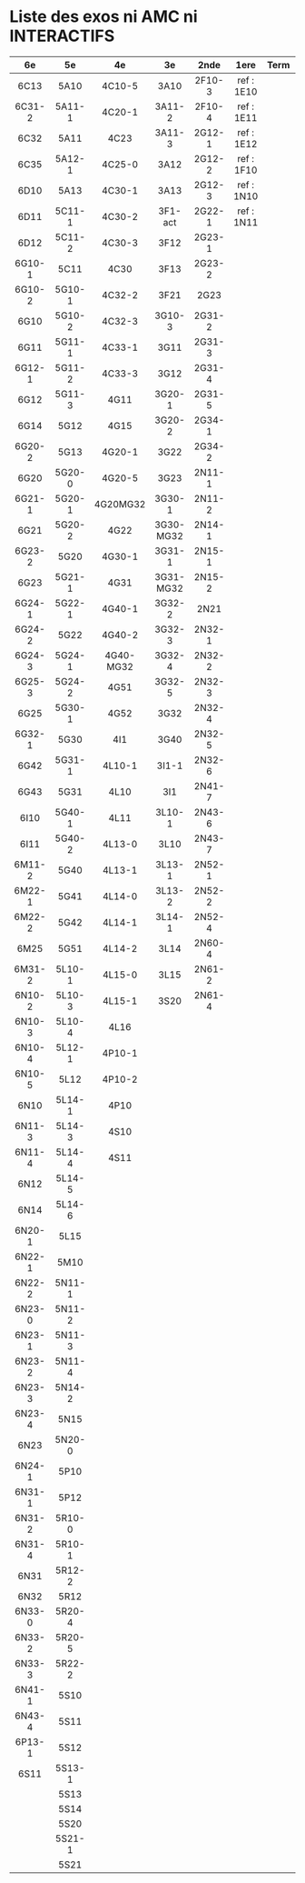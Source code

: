 # Liste des exos ni AMC ni INTERACTIFS

|6e|5e|4e|3e|2nde|1ere|Term|Reste|
|:-:|:-:|:-:|:-:|:-:|:-:|:-:|:-:|
|6C13|5A10|4C10-5|3A10|2F10-3|ref : 1E10||beta2F31|
|6C31-2|5A11-1|4C20-1|3A11-2|2F10-4|ref : 1E11||beta2N60-X1|
|6C32|5A11|4C23|3A11-3|2G12-1|ref : 1E12||beta2N60-X2|
|6C35|5A12-1|4C25-0|3A12|2G12-2|ref : 1F10||beta3F23|
|6D10|5A13|4C30-1|3A13|2G12-3|ref : 1N10||beta3G15|
|6D11|5C11-1|4C30-2|3F1-act|2G22-1|ref : 1N11||beta3G41|
|6D12|5C11-2|4C30-3|3F12|2G23-1|||beta3s21|
|6G10-1|5C11|4C30|3F13|2G23-2|||beta4C31|
|6G10-2|5G10-1|4C32-2|3F21|2G23|||beta4G20-3|
|6G10|5G10-2|4C32-3|3G10-3|2G31-2|||beta4G20-4|
|6G11|5G11-1|4C33-1|3G11|2G31-3|||beta6C33-1|
|6G12-1|5G11-2|4C33-3|3G12|2G31-4|||beta6test2|
|6G12|5G11-3|4G11|3G20-1|2G31-5|||beta6test2021|
|6G14|5G12|4G15|3G20-2|2G34-1|||betaAsymptotesObliques|
|6G20-2|5G13|4G20-1|3G22|2G34-2|||betaComplexes|
|6G20|5G20-0|4G20-5|3G23|2N11-1|||betaDivisionsDePolynomes|
|6G21-1|5G20-1|4G20MG32|3G30-1|2N11-2|||betaEq1erDegreDansC|
|6G21|5G20-2|4G22|3G30-MG32|2N14-1|||betaEq2eDegAvecParam|
|6G23-2|5G20|4G30-1|3G31-1|2N15-1|||betaEqCarreDansC|
|6G23|5G21-1|4G31|3G31-MG32|2N15-2|||betaEquationsLog|
|6G24-1|5G22-1|4G40-1|3G32-2|2N21|||betaEqValAbs|
|6G24-2|5G22|4G40-2|3G32-3|2N32-1|||betaExo3d|
|6G24-3|5G24-1|4G40-MG32|3G32-4|2N32-2|||betaExoSimpleMatthieu|
|6G25-3|5G24-2|4G51|3G32-5|2N32-3|||betaModèle10_simple_question-reponse|
|6G25|5G30-1|4G52|3G32|2N32-4|||betaModèle11_paramétrable|
|6G32-1|5G30|4I1|3G40|2N32-5|||betaModèle20_plusieurs_types_de_questions|
|6G42|5G31-1|4L10-1|3I1-1|2N32-6|||betaModèle21_paramétrables|
|6G43|5G31|4L10|3I1|2N41-7|||betaModèle30_constructions_géométriques|
|6I10|5G40-1|4L11|3L10-1|2N43-6|||betaModèle31_paramétrables|
|6I11|5G40-2|4L13-0|3L10|2N43-7|||betaModèle40_tableau_proportionnalite|
|6M11-2|5G40|4L13-1|3L13-1|2N52-1|||betaModèle41_tableau_signes_variations|
|6M22-1|5G41|4L14-0|3L13-2|2N52-2|||betaProbaAouB|
|6M22-2|5G42|4L14-1|3L14-1|2N52-4|||betaProbabilites|
|6M25|5G51|4L14-2|3L14|2N60-4|||betaPuissances|
|6M31-2|5L10-1|4L15-0|3L15|2N61-2|||betarotation3d|
|6N10-2|5L10-3|4L15-1|3S20|2N61-4|||betaSpline|
|6N10-3|5L10-4|4L16|||||betaSys2x2CombLin|
|6N10-4|5L12-1|4P10-1|||||betaTracerParabole|
|6N10-5|5L12|4P10-2|||||betatrinome|
|6N10|5L14-1|4P10|||||moule_a_exo_mathalea|
|6N11-3|5L14-3|4S10|||||moule_a_exo_mathalea2d|
|6N11-4|5L14-4|4S11|||||c3C10-2|
|6N12|5L14-5||||||c3C10-4|
|6N14|5L14-6||||||c3C11|
|6N20-1|5L15||||||c3N10|
|6N22-1|5M10||||||c3N20|
|6N22-2|5N11-1||||||c3N22|
|6N23-0|5N11-2||||||c3N23|
|6N23-1|5N11-3||||||CM020|
|6N23-2|5N11-4||||||CM021|
|6N23-3|5N14-2||||||PEA11-1|
|6N23-4|5N15||||||PEA11|
|6N23|5N20-0||||||P003|
|6N24-1|5P10||||||P004|
|6N31-1|5P12||||||P005|
|6N31-2|5R10-0||||||P006|
|6N31-4|5R10-1||||||P007|
|6N31|5R12-2||||||P008|
|6N32|5R12||||||P009|
|6N33-0|5R20-4||||||P010|
|6N33-2|5R20-5||||||P011|
|6N33-3|5R22-2||||||P012|
|6N41-1|5S10|||||||
|6N43-4|5S11|||||||
|6P13-1|5S12|||||||
|6S11|5S13-1|||||||
||5S13|||||||
||5S14|||||||
||5S20|||||||
||5S21-1|||||||
||5S21|||||||
